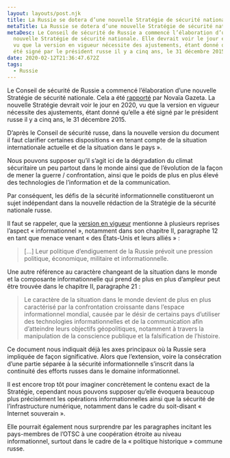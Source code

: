 ```yaml
---
layout: layouts/post.njk
title: La Russie se dotera d’une nouvelle Stratégie de sécurité nationale en 2020
metaTitle: La Russie se dotera d’une nouvelle Stratégie de sécurité nationale en 2020
metaDesc: Le Conseil de sécurité de Russie a commencé l’élaboration d’une
  nouvelle Stratégie de sécurité nationale. Elle devrait voir le jour en 2020,
  vu que la version en vigueur nécessite des ajustements, étant donné qu’elle a
  été signé par le président russe il y a cinq ans, le 31 décembre 2015.
date: 2020-02-12T21:36:47.672Z
tags:
  - Russie
---
```

Le Conseil de sécurité de Russie a commencé l’élaboration d’une nouvelle Stratégie de sécurité nationale. Cela a été [rapporté](https://rg.ru/2020/02/10/proekt-novoj-strategii-nacbezopasnosti-rossii-podgotoviat-v-2020-godu.html) par Novaïa Gazeta. La nouvelle Stratégie devrait voir le jour en 2020, vu que la version en vigueur nécessite des ajustements, étant donné qu’elle a été signé par le président russe il y a cinq ans, le 31 décembre 2015.

D’après le Conseil de sécurité russe, dans la nouvelle version du document il faut clarifier certaines dispositions « en tenant compte de la situation internationale actuelle et de la situation dans le pays ».

Nous pouvons supposer qu’il s’agit ici de la dégradation du climat sécuritaire un peu partout dans le monde ainsi que de l’évolution de la façon de mener la guerre / confrontation, ainsi que le poids de plus en plus élevé des technologies de l’information et de la communication.

Par conséquent, les défis de la sécurité informationnelle constitueront un sujet indépendant dans la nouvelle rédaction de la Stratégie de la sécurité nationale russe.

Il faut se rappeler, que la [version en vigueur](https://rg.ru/2015/12/31/nac-bezopasnost-site-dok.html) mentionne à plusieurs reprises l’aspect « informationnel », notamment dans son chapitre II, paragraphe 12 en tant que menace venant « des États-Unis et leurs alliés » :

>[…] Leur politique d’endiguement de la Russie prévoit une pression politique, économique, militaire et informationnelle.

Une autre référence au caractère changeant de la situation dans le monde et la composante informationnelle qui prend de plus en plus d’ampleur peut être trouvée dans le chapitre II, paragraphe 21 :

>Le caractère de la situation dans le monde devient de plus en plus caractérisé par la confrontation croissante dans l’espace informationnel mondial, causée par le désir de certains pays d’utiliser des technologies informationnelles et de la communication afin d’atteindre leurs objectifs géopolitiques, notamment à travers la manipulation de la conscience publique et la falsification de l’histoire.

Ce document nous indiquait déjà les axes principaux où la Russie sera impliquée de façon significative. Alors que l’extension, voire la consécration d’une partie séparée à la sécurité informationnelle s’inscrit dans la continuité des efforts russes dans le domaine informationnel.

Il est encore trop tôt pour imaginer concrètement le contenu exact de la Stratégie, cependant nous pouvons supposer qu’elle évoquera beaucoup plus précisément les opérations informationnelles ainsi que la sécurité de l’infrastructure numérique, notamment dans le cadre du soit-disant « Internet souverain ».

Elle pourrait également nous surprendre par les paragraphes incitant les pays-membres de l’OTSC à une coopération étroite au niveau informationnel, surtout dans le cadre de la « politique historique » commune russe.